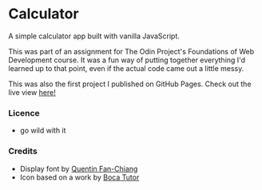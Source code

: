 # Calculator
A simple calculator app built with vanilla JavaScript.

This was part of an assignment for The Odin Project's Foundations of Web Development course. It was a fun way of putting together everything I'd learned up to that point, even if the actual code came out a little messy.

This was also the first project I published on GitHub Pages. Check out the live view [here!](https://github.com/vicpues/calculator-project)

### Licence
- go wild with it

### Credits
- Display font by [Quentin Fan-Chiang](https://www.cdnfonts.com/scientific-calculator-lcd.font)
- Icon based on a work by [Boca Tutor](https://commons.wikimedia.org/wiki/File:Calculator_icon.svg)